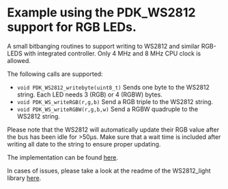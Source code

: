# Example using the PDK_WS2812 support for RGB LEDs.

A small bitbanging routines to support writing to WS2812 and similar RGB-LEDS with integrated controller. Only 4 MHz and 8 MHz CPU clock is allowed.

The following calls are supported:

  - ```void PDK_WS2812_writebyte(uint8_t)``` Sends one byte to the WS2812 string. Each LED needs 3 (RGB) or 4 (RGBW) bytes. 
  - ```void PDK_WS_writeRGB(r,g,b)``` Send a RGB triple to the WS2812 string.
  - ```void PDK_WS_writeRGBW(r,g,b,w)``` Send a RGBW quadruple to the WS2812 string.

Please note that the WS2812 will automatically update their RGB value after the bus has been idle for >50µs. Make sure that a wait time is included after writing all date to the string to ensure proper updating.

The implementation can be found [here](../../library/PDK_WS2812.c).

In cases of issues, please take a look at the readme of the WS2812_light library [here](https://github.com/cpldcpu/light_ws2812).
